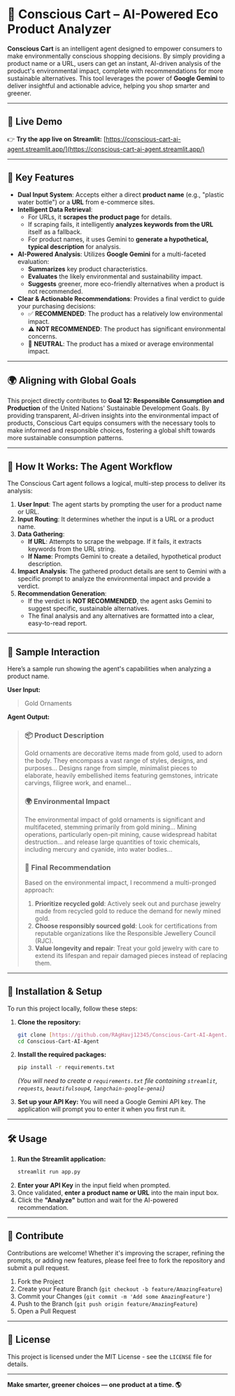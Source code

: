 # 🛒 Conscious Cart – AI-Powered Eco Product Analyzer

**Conscious Cart** is an intelligent agent designed to empower consumers to make environmentally conscious shopping decisions. By simply providing a product name or a URL, users can get an instant, AI-driven analysis of the product's environmental impact, complete with recommendations for more sustainable alternatives. This tool leverages the power of **Google Gemini** to deliver insightful and actionable advice, helping you shop smarter and greener.

---

## 🚀 Live Demo

👉 **Try the app live on Streamlit:** [https://conscious-cart-ai-agent.streamlit.app/](https://conscious-cart-ai-agent.streamlit.app/)

---

## 🌿 Key Features

* **Dual Input System**: Accepts either a direct **product name** (e.g., "plastic water bottle") or a **URL** from e-commerce sites.
* **Intelligent Data Retrieval**:
    * For URLs, it **scrapes the product page** for details.
    * If scraping fails, it intelligently **analyzes keywords from the URL** itself as a fallback.
    * For product names, it uses Gemini to **generate a hypothetical, typical description** for analysis.
* **AI-Powered Analysis**: Utilizes **Google Gemini** for a multi-faceted evaluation:
    * **Summarizes** key product characteristics.
    * **Evaluates** the likely environmental and sustainability impact.
    * **Suggests** greener, more eco-friendly alternatives when a product is not recommended.
* **Clear & Actionable Recommendations**: Provides a final verdict to guide your purchasing decisions:
    * ✅ **RECOMMENDED**: The product has a relatively low environmental impact.
    * ⚠️ **NOT RECOMMENDED**: The product has significant environmental concerns.
    * 🤔 **NEUTRAL**: The product has a mixed or average environmental impact.

---
## 🌍 Aligning with Global Goals

This project directly contributes to **Goal 12: Responsible Consumption and Production** of the United Nations' Sustainable Development Goals. By providing transparent, AI-driven insights into the environmental impact of products, Conscious Cart equips consumers with the necessary tools to make informed and responsible choices, fostering a global shift towards more sustainable consumption patterns.

---
## 🧬 How It Works: The Agent Workflow

The Conscious Cart agent follows a logical, multi-step process to deliver its analysis:

1.  **User Input**: The agent starts by prompting the user for a product name or URL.
2.  **Input Routing**: It determines whether the input is a URL or a product name.
3.  **Data Gathering**:
    * **If URL**: Attempts to scrape the webpage. If it fails, it extracts keywords from the URL string.
    * **If Name**: Prompts Gemini to create a detailed, hypothetical product description.
4.  **Impact Analysis**: The gathered product details are sent to Gemini with a specific prompt to analyze the environmental impact and provide a verdict.
5.  **Recommendation Generation**:
    * If the verdict is **NOT RECOMMENDED**, the agent asks Gemini to suggest specific, sustainable alternatives.
    * The final analysis and any alternatives are formatted into a clear, easy-to-read report.

---

## 🧪 Sample Interaction

Here’s a sample run showing the agent's capabilities when analyzing a product name.

**User Input:**
> Gold Ornaments

**Agent Output:**

> ### 📦 Product Description
>
> Gold ornaments are decorative items made from gold, used to adorn the body. They encompass a vast range of styles, designs, and purposes... Designs range from simple, minimalist pieces to elaborate, heavily embellished items featuring gemstones, intricate carvings, filigree work, and enamel...
>
> ### 🌍 Environmental Impact
>
> The environmental impact of gold ornaments is significant and multifaceted, stemming primarily from gold mining... Mining operations, particularly open-pit mining, cause widespread habitat destruction... and release large quantities of toxic chemicals, including mercury and cyanide, into water bodies...
>
> ### 📝 Final Recommendation
>
> Based on the environmental impact, I recommend a multi-pronged approach:
>
> 1.  **Prioritize recycled gold**: Actively seek out and purchase jewelry made from recycled gold to reduce the demand for newly mined gold.
> 2.  **Choose responsibly sourced gold**: Look for certifications from reputable organizations like the Responsible Jewellery Council (RJC).
> 3.  **Value longevity and repair**: Treat your gold jewelry with care to extend its lifespan and repair damaged pieces instead of replacing them.

---

## 🚀 Installation & Setup

To run this project locally, follow these steps:

1.  **Clone the repository:**
    ```bash
    git clone [https://github.com/RAgHavj12345/Conscious-Cart-AI-Agent.git](https://github.com/RAgHavj12345/Conscious-Cart-AI-Agent.git)
    cd Conscious-Cart-AI-Agent
    ```

2.  **Install the required packages:**
    ```bash
    pip install -r requirements.txt
    ```
    *(You will need to create a `requirements.txt` file containing `streamlit`, `requests`, `beautifulsoup4`, `langchain-google-genai`)*

3.  **Set up your API Key:**
    You will need a Google Gemini API key. The application will prompt you to enter it when you first run it.

---

## 🛠️ Usage

1.  **Run the Streamlit application:**
    ```bash
    streamlit run app.py
    ```
2.  **Enter your API Key** in the input field when prompted.
3.  Once validated, **enter a product name or URL** into the main input box.
4.  Click the **"Analyze"** button and wait for the AI-powered recommendation.

---

## 🤝 Contribute

Contributions are welcome! Whether it's improving the scraper, refining the prompts, or adding new features, please feel free to fork the repository and submit a pull request.

1.  Fork the Project
2.  Create your Feature Branch (`git checkout -b feature/AmazingFeature`)
3.  Commit your Changes (`git commit -m 'Add some AmazingFeature'`)
4.  Push to the Branch (`git push origin feature/AmazingFeature`)
5.  Open a Pull Request

---

## 📄 License

This project is licensed under the MIT License - see the `LICENSE` file for details.

---

**Make smarter, greener choices — one product at a time. 🌎**
